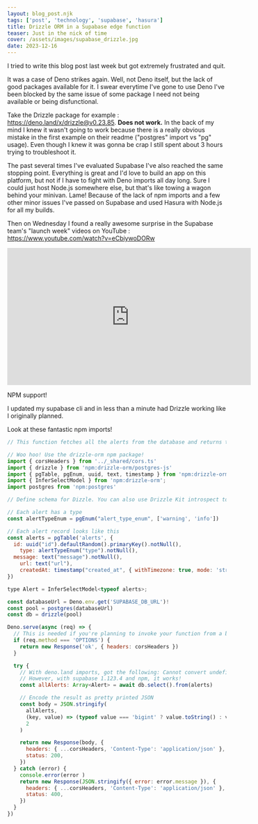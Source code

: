 ```yaml
---
layout: blog_post.njk
tags: ['post', 'technology', 'supabase', 'hasura']
title: Drizzle ORM in a Supabase edge function
teaser: Just in the nick of time
cover: /assets/images/supabase_drizzle.jpg
date: 2023-12-16
---
```


I tried to write this blog post last week but got extremely frustrated and quit.

It was a case of Deno strikes again. Well, not Deno itself, but the lack of good packages available for it. I swear everytime I've gone to use Deno I've been blocked by the same issue of some package I need not being available or being disfunctional.

Take the Drizzle package for example : https://deno.land/x/drizzle@v0.23.85. **Does not work.** In the back of my mind I knew it wasn't going to work because there is a really obvious mistake in the first example on their readme ("postgres" import vs "pg" usage). Even though I knew it was gonna be crap I still spent about 3 hours trying to troubleshoot it.

The past several times I've evaluated Supabase I've also reached the same stopping point. Everything is great and I'd love to build an app on this platform, but not if I have to fight with Deno imports all day long. Sure I could just host Node.js somewhere else, but that's like towing a wagon behind your minivan. Lame! Because of the lack of npm imports and a few other minor issues I've passed on Supabase and used Hasura with Node.js for all my builds.

Then on Wednesday I found a really awesome surprise in the Supabase team's "launch week" videos on YouTube :
https://www.youtube.com/watch?v=eCbiywoDORw

<iframe width="560" height="315" src="https://www.youtube.com/embed/eCbiywoDORw?si=JgZFiQJzSH7nlPVX" title="YouTube video player" frameborder="0" allow="accelerometer; autoplay; clipboard-write; encrypted-media; gyroscope; picture-in-picture; web-share" allowfullscreen></iframe>

NPM support!

I updated my supabase cli and in less than a minute had Drizzle working like I originally planned.

Look at these fantastic npm imports!

```js
// This function fetches all the alerts from the database and returns them as JSON.

// Woo hoo! Use the drizzle-orm npm package!
import { corsHeaders } from '../_shared/cors.ts'
import { drizzle } from 'npm:drizzle-orm/postgres-js'
import { pgTable, pgEnum, uuid, text, timestamp } from 'npm:drizzle-orm/pg-core'
import { InferSelectModel } from 'npm:drizzle-orm';
import postgres from 'npm:postgres'

// Define schema for Dizzle. You can also use Drizzle Kit introspect to auto generate these : https://orm.drizzle.team/kit-docs/overview#introspecting-with-db-pull

// Each alert has a type
const alertTypeEnum = pgEnum("alert_type_enum", ['warning', 'info'])

// Each alert record looks like this 
const alerts = pgTable('alerts', {
  id: uuid("id").defaultRandom().primaryKey().notNull(),
	type: alertTypeEnum("type").notNull(),
  message: text("message").notNull(),
	url: text("url"),
	createdAt: timestamp("created_at", { withTimezone: true, mode: 'string' }).notNull(),
})

type Alert = InferSelectModel<typeof alerts>;

const databaseUrl = Deno.env.get('SUPABASE_DB_URL')!
const pool = postgres(databaseUrl)
const db = drizzle(pool)

Deno.serve(async (req) => {
  // This is needed if you're planning to invoke your function from a browser.
  if (req.method === 'OPTIONS') {
    return new Response('ok', { headers: corsHeaders })
  }

  try {
    // With deno.land imports, got the following: Cannot convert undefined or null to object
    // However, with supabase 1.123.4 and npm, it works!
    const allAlerts: Array<Alert> = await db.select().from(alerts)

    // Encode the result as pretty printed JSON
    const body = JSON.stringify(
      allAlerts,
      (key, value) => (typeof value === 'bigint' ? value.toString() : value),
      2
    )

    return new Response(body, {
      headers: { ...corsHeaders, 'Content-Type': 'application/json' },
      status: 200,
    })
  } catch (error) {
    console.error(error )
    return new Response(JSON.stringify({ error: error.message }), {
      headers: { ...corsHeaders, 'Content-Type': 'application/json' },
      status: 400,
    })
  }
})
```
